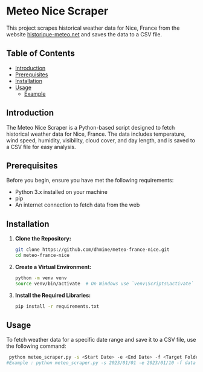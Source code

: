 # Meteo Nice Scraper

This project scrapes historical weather data for Nice, France from the website [historique-meteo.net](https://www.historique-meteo.net/france/provence-alpes-cote-d-azur/nice) and saves the data to a CSV file.

## Table of Contents

- [Introduction](#introduction)
- [Prerequisites](#prerequisites)
- [Installation](#installation)
- [Usage](#usage)
  - [Example](#example)


## Introduction

The Meteo Nice Scraper is a Python-based script designed to fetch historical weather data for Nice, France. The data includes temperature, wind speed, humidity, visibility, cloud cover, and day length, and is saved to a CSV file for easy analysis.

## Prerequisites

Before you begin, ensure you have met the following requirements:

- Python 3.x installed on your machine
- pip 
- An internet connection to fetch data from the web

## Installation

1. **Clone the Repository:**

   ```bash
   git clone https://github.com/dhmine/meteo-france-nice.git
   cd meteo-france-nice
   
2. **Create a Virtual Environment:**
    ```bash
   python -m venv venv
   source venv/bin/activate  # On Windows use `venv\Scripts\activate`

4. **Install the Required Libraries:**
   ```bash
   pip install -r requirements.txt

## Usage
To fetch weather data for a specific date range and save it to a CSV file, use the following command:
  ```bash
   python meteo_scraper.py -s <Start Date> -e <End Date> -f <Target Folder>
  #Example : python meteo_scraper.py -s 2023/01/01 -e 2023/01/10 -f data

